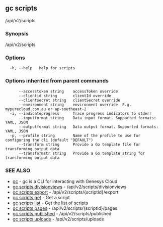 ## gc scripts

/api/v2/scripts

### Synopsis

/api/v2/scripts

### Options

```
  -h, --help   help for scripts
```

### Options inherited from parent commands

```
      --accesstoken string    accessToken override
      --clientid string       clientId override
      --clientsecret string   clientSecret override
      --environment string    environment override. E.g. mypurecloud.com.au or ap-southeast-2
  -i, --indicateprogress      Trace progress indicators to stderr
      --inputformat string    Data input format. Supported formats: YAML, JSON
      --outputformat string   Data output format. Supported formats: YAML, JSON
  -p, --profile string        Name of the profile to use for configuring the cli (default "DEFAULT")
      --transform string      Provide a Go template file for transforming output data
      --transformstr string   Provide a Go template string for transforming output data
```

### SEE ALSO

* [gc](gc.html)	 - gc is a CLI for interacting with Genesys Cloud
* [gc scripts divisionviews](gc_scripts_divisionviews.html)	 - /api/v2/scripts/divisionviews
* [gc scripts export](gc_scripts_export.html)	 - /api/v2/scripts/{scriptId}/export
* [gc scripts get](gc_scripts_get.html)	 - Get a script
* [gc scripts list](gc_scripts_list.html)	 - Get the list of scripts
* [gc scripts pages](gc_scripts_pages.html)	 - /api/v2/scripts/{scriptId}/pages
* [gc scripts published](gc_scripts_published.html)	 - /api/v2/scripts/published
* [gc scripts uploads](gc_scripts_uploads.html)	 - /api/v2/scripts/uploads


